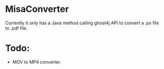 # MisaConverter

Currently it only has a Java method calling ghost4j API to convert a .ps file to .pdf file. 

# Todo:

- MOV to MP4 converter.
